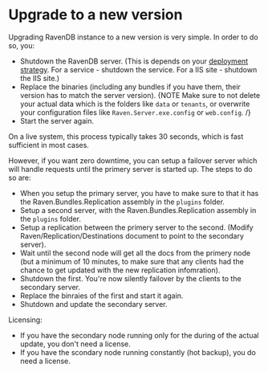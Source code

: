 ﻿# Upgrade to a new version

Upgrading RavenDB instance to a new version is very simple. In order to do so, you:

- Shutdown the RavenDB server. (This is depends on your [deployment strategy](../../deployment/index.markdown). For a service - shutdown the service. For a IIS site - shutdown the IIS site.)
- Replace the binaries (including any bundles if you have them, their version has to match the server version).
{NOTE Make sure to not delete your actual data which is the folders like `data` or `tenants`, or overwrite your configuration files like `Raven.Server.exe.config` or `web.config`. /}
- Start the server again.

On a live system, this process typically takes 30 seconds, which is fast sufficient in most cases.

However, if you want zero downtime, you can setup a failover server which will handle requests until the primery server is started up. The steps to do so are:

- When you setup the primary server, you have to make sure to that it has the Raven.Bundles.Replication assembly in the `plugins` folder.
- Setup a second server, with the Raven.Bundles.Replication assembly in the `plugins` folder.
- Setup a replication between the primery server to the second. (Modify Raven/Replication/Destinations document to point to the secondary server).
- Wait until the second node will get all the docs from the primery node (but a minimum of 10 minutes, to make sure that any clients had the chance to get updated with the new replication infomration).
- Shutdown the first. You're now silently failover by the clients to the secondary server.
- Replace the binraies of the first and start it again.
- Shutdown and update the secondary server.

Licensing:

- If you have the secondary node running only for the during of the actual update, you don't need a license.
- If you have the scondary node running constantly (hot backup), you do need a license.